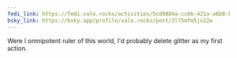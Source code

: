 ```yaml
---
fedi_link: https://fedi.vale.rocks/activities/5cd9804a-cc6b-421a-a6b8-b9d3908b94cc
bsky_link: https://bsky.app/profile/vale.rocks/post/3l75mfm5jx22w
---
```


Were I omnipotent ruler of this world, I'd probably delete glitter as my first action.
